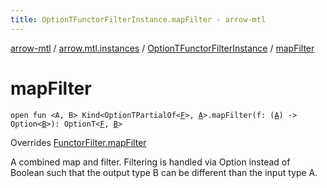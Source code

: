 ```yaml
---
title: OptionTFunctorFilterInstance.mapFilter - arrow-mtl
---
```


[arrow-mtl](../../index.html) / [arrow.mtl.instances](../index.html) / [OptionTFunctorFilterInstance](index.html) / [mapFilter](./map-filter.html)

# mapFilter

`open fun <A, B> Kind<OptionTPartialOf<`[`F`](index.html#F)`>, `[`A`](map-filter.html#A)`>.mapFilter(f: (`[`A`](map-filter.html#A)`) -> Option<`[`B`](map-filter.html#B)`>): OptionT<`[`F`](index.html#F)`, `[`B`](map-filter.html#B)`>`

Overrides [FunctorFilter.mapFilter](../../arrow.mtl.typeclasses/-functor-filter/map-filter.html)

A combined map and filter. Filtering is handled via Option instead of Boolean such that the output type B can be different than the input type A.

